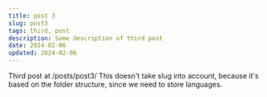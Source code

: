 ```yaml
---
title: post 3
slug: post3
tags: third, post
description: Some description of third post
date: 2024-02-06
updated: 2024-02-06
---
```


Third post at /posts/post3/
This doesn't take slug into account, because it's based on the folder structure, since we need to store languages.

